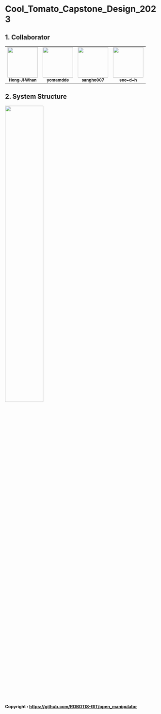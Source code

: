 # Cool_Tomato_Capstone_Design_2023

## 1. Collaborator
<table>
  <tr>
    <td align="center"><a href="https://github.com/HJW-storage"><img src="https://user-images.githubusercontent.com/103934004/229440749-5e448f84-ee88-48d5-8d2e-22881c1d4baf.jpeg" width="100px;" alt=""/><br /><sub><b>Hong Ji Whan</b></sub></a><br /></td>
    <td align="center"><a href="https://github.com/yomamdde"><img src="" width="100px;" alt=""/><br /><sub><b>yomamdde</b></sub></a><br /></td>
    <td align="center"><a href="https://github.com/sangho007"><img src="" width="100px;" alt=""/><br /><sub><b>sangho007</b></sub></a><br /></td>      
    <td align="center"><a href="https://github.com/seo-d-h"><img src="https://user-images.githubusercontent.com/103934004/229439425-15682d33-ae14-4ce7-adef-7f7b9b468185.JPG" width="100px;" alt=""/><br /><sub><b>seo-d-h</b></sub></a><br /></td>      
  </tr>
</table>


## 2. System Structure
<img width="50%" src="https://user-images.githubusercontent.com/103934004/229429124-b1926ac3-d177-45e2-9628-c2ef7fd5e543.png">

#### Copyright : https://github.com/ROBOTIS-GIT/open_manipulator
